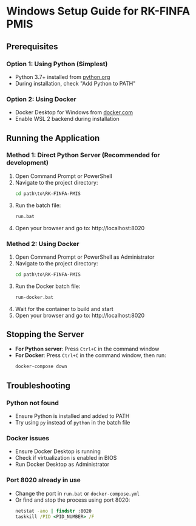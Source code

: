 # Windows Setup Guide for RK-FINFA PMIS

## Prerequisites

### Option 1: Using Python (Simplest)
- Python 3.7+ installed from [python.org](https://www.python.org/downloads/)
- During installation, check "Add Python to PATH"

### Option 2: Using Docker
- Docker Desktop for Windows from [docker.com](https://www.docker.com/products/docker-desktop/)
- Enable WSL 2 backend during installation

## Running the Application

### Method 1: Direct Python Server (Recommended for development)

1. Open Command Prompt or PowerShell
2. Navigate to the project directory:
   ```cmd
   cd path\to\RK-FINFA-PMIS
   ```
3. Run the batch file:
   ```cmd
   run.bat
   ```
4. Open your browser and go to: http://localhost:8020

### Method 2: Using Docker

1. Open Command Prompt or PowerShell as Administrator
2. Navigate to the project directory:
   ```cmd
   cd path\to\RK-FINFA-PMIS
   ```
3. Run the Docker batch file:
   ```cmd
   run-docker.bat
   ```
4. Wait for the container to build and start
5. Open your browser and go to: http://localhost:8020

## Stopping the Server

- **For Python server**: Press `Ctrl+C` in the command window
- **For Docker**: Press `Ctrl+C` in the command window, then run:
  ```cmd
  docker-compose down
  ```

## Troubleshooting

### Python not found
- Ensure Python is installed and added to PATH
- Try using `py` instead of `python` in the batch file

### Docker issues
- Ensure Docker Desktop is running
- Check if virtualization is enabled in BIOS
- Run Docker Desktop as Administrator

### Port 8020 already in use
- Change the port in `run.bat` or `docker-compose.yml`
- Or find and stop the process using port 8020:
  ```cmd
  netstat -ano | findstr :8020
  taskkill /PID <PID_NUMBER> /F
  ```
